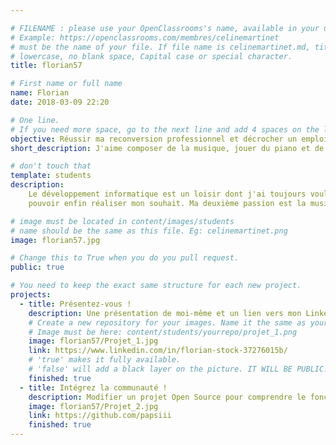 ```yaml
---

# FILENAME : please use your OpenClassrooms's name, available in your url.
# Example: https://openclassrooms.com/membres/celinemartinet
# must be the name of your file. If file name is celinemartinet.md, title is celinemartinet.
# lowercase, no blank space, Capital case or special character.
title: florian57

# First name or full name
name: Florian 
date: 2018-03-09 22:20

# One line.
# If you need more space, go to the next line and add 4 spaces on the left, as in 'description'.
objective: Réussir ma reconversion professionnel et décrocher un emploi dans lequel je pourrais m'épanouir et évoluer.
short_description: J'aime composer de la musique, jouer du piano et de la guitare.

# don't touch that
template: students
description:
    Le développement informatique est un loisir dont j'ai toujours voulu en faire mon métier. Aujourd'hui grâce à openclassroms je vais peut être 
    pouvoir enfin réaliser mon souhait. Ma deuxième passion est la musique, puis l'aquariophilie, et enfin la création en générale. 

# image must be located in content/images/students
# name should be the same as this file. Eg: celinemartinet.png
image: florian57.jpg

# Change this to True when you do you pull request.
public: true

# You need to keep the exact same structure for each new project.
projects:
  - title: Présentez-vous !
    description: Une présentation de moi-même et un lien vers mon LinkedIn.
    # Create a new repository for your images. Name it the same as your nickname and profile picture.
    # Image must be here: content/students/yourrepo/projet_1.png
    image: florian57/Projet_1.jpg
    link: https://www.linkedin.com/in/florian-stock-37276015b/
    # 'true' makes it fully available.
    # 'false' will add a black layer on the picture. IT WILL BE PUBLIC!
    finished: true
  - title: Intégrez la communauté !
    description: Modifier un projet Open Source pour comprendre le fonctionnement de Git, de Github et des pull requests. 
    image: florian57/Projet_2.jpg
    link: https://github.com/papsiii
    finished: true
---
```

